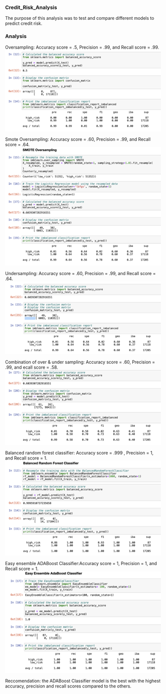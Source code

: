 ### Credit_Risk_Analysis

The purpose of this analysis was to test and compare different models to predict credit risk.

### Analysis

Oversampling: Accuracy score = .5, Precision = .99, and Recall score = .99. 
 ![](Oversampling.png)


Smote Oversampling: Accuracy score = .60, Precision = .99, and Recall score = .64. 
 ![](SMOTE.png)


Undersampling: Accuracy score = .60, Precision = .99, and Recall score = .64. 
 ![](Undersampling.png)


Combination of over & under sampling: Accuracy score = .60, Precision = .99, and ecall score = .58.
 ![](Over_and_Under.png)


Balanced random forest classifier: Accuracy score = .999 , Precision = 1, and Recall score = 1. 
 ![](BRF.png)


Easy ensemble ADABoost Classifier:Accuracy score = 1, Precision = 1, and Recall score = 1. 
 ![](AdaBoost.png)


Reccomendation: the ADABoost Classifier model is the best with the highest accuracy, precision and recall scores compared to the others. 
